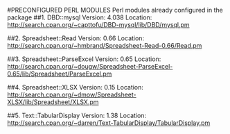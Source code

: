 #PRECONFIGURED PERL MODULES 
Perl modules already configured in the package
##1. DBD::mysql
	Version: 4.038
	Location: http://search.cpan.org/~capttofu/DBD-mysql/lib/DBD/mysql.pm

##2. Spreadsheet::Read
	Version: 0.66
	Location: http://search.cpan.org/~hmbrand/Spreadsheet-Read-0.66/Read.pm

##3. Spreadsheet::ParseExcel
	Version: 0.65
	Location: http://search.cpan.org/~dougw/Spreadsheet-ParseExcel-0.65/lib/Spreadsheet/ParseExcel.pm

##4. Spreadsheet::XLSX
	Version: 0.15
	Location: http://search.cpan.org/~dmow/Spreadsheet-XLSX/lib/Spreadsheet/XLSX.pm

##5. Text::TabularDisplay
	Version: 1.38
	Location: http://search.cpan.org/~darren/Text-TabularDisplay/TabularDisplay.pm

